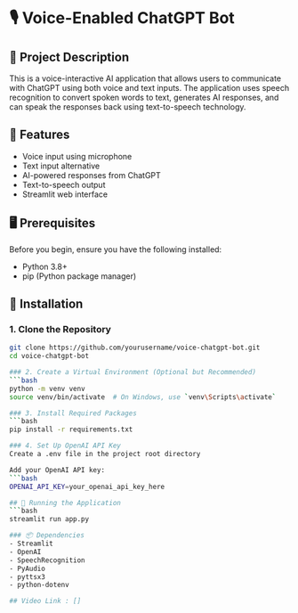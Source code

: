 # 🎙️ Voice-Enabled ChatGPT Bot

## 📝 Project Description
This is a voice-interactive AI application that allows users to communicate with ChatGPT using both voice and text inputs. The application uses speech recognition to convert spoken words to text, generates AI responses, and can speak the responses back using text-to-speech technology.

## 🌟 Features
- Voice input using microphone
- Text input alternative
- AI-powered responses from ChatGPT
- Text-to-speech output
- Streamlit web interface

## 🖥️ Prerequisites
Before you begin, ensure you have the following installed:
- Python 3.8+
- pip (Python package manager)

## 🔧 Installation

### 1. Clone the Repository
```bash
git clone https://github.com/yourusername/voice-chatgpt-bot.git
cd voice-chatgpt-bot

### 2. Create a Virtual Environment (Optional but Recommended)
```bash
python -m venv venv
source venv/bin/activate  # On Windows, use `venv\Scripts\activate`

### 3. Install Required Packages
```bash
pip install -r requirements.txt

### 4. Set Up OpenAI API Key
Create a .env file in the project root directory

Add your OpenAI API key:
```bash
OPENAI_API_KEY=your_openai_api_key_here

## 🚀 Running the Application
```bash
streamlit run app.py

### 📦 Dependencies
- Streamlit
- OpenAI
- SpeechRecognition
- PyAudio
- pyttsx3
- python-dotenv

## Video Link : []
